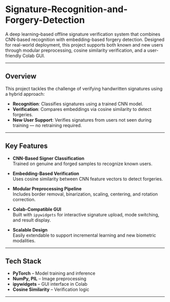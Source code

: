 # Signature-Recognition-and-Forgery-Detection


A deep learning–based offline signature verification system that combines CNN-based recognition with embedding-based forgery detection. Designed for real-world deployment, this project supports both known and new users through modular preprocessing, cosine similarity verification, and a user-friendly Colab GUI.

---

## Overview

This project tackles the challenge of verifying handwritten signatures using a hybrid approach:
- **Recognition**: Classifies signatures using a trained CNN model.
- **Verification**: Compares embeddings via cosine similarity to detect forgeries.
- **New User Support**: Verifies signatures from users not seen during training — no retraining required.

---

## Key Features

-  **CNN-Based Signer Classification**  
  Trained on genuine and forged samples to recognize known users.

-  **Embedding-Based Verification**  
  Uses cosine similarity between CNN feature vectors to detect forgeries.

-  **Modular Preprocessing Pipeline**  
  Includes border removal, binarization, scaling, centering, and rotation correction.

- **Colab-Compatible GUI**  
  Built with `ipywidgets` for interactive signature upload, mode switching, and result display.

-  **Scalable Design**  
  Easily extendable to support incremental learning and new biometric modalities.

---

##  Tech Stack

- **PyTorch** – Model training and inference  
- **NumPy, PIL** – Image preprocessing  
- **ipywidgets** – GUI interface in Colab  
- **Cosine Similarity** – Verification logic

---
